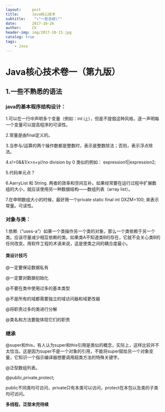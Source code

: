 ```yaml
---
layout:     post
title:      Java核心技术
subtitle:    "\"一些总结\""
date:       2017-10-26
author:     CX
header-img: img/2017-10-15.jpg
catalog: true
tags:
    - Java
---
```



# Java核心技术卷一（第九版）

## 1.一些不熟悉的语法

### java的基本程序结构设计：

1.可以在一行中声明多个变量（例如：int i,j;），但是不提倡这种风格，逐一声明每一个变量可以提高程序的可读性。

2.常量是由final定义的。

3.当参与/运算的两个操作数都是整数时，表示是整数除法；否则，表示浮点除法。

4.x!=0&&1/x>x+y//no division by 0 类似的例如： expression1||expression2;

5.代码单元点？

6.AarryList 和 String. 两者的效率和空间互补。如果经常要在运行过程中扩展数组的大小，就应该使用另一种数据结构——数组列表（array list）。

7.在申明数组大小的时候，最好用一个private static final  int DXZM=100; 来表示常量。可读性。

### 对象与类：

1.依赖（“uses-a”）如果一个类操作另一个类的对象，那么一个类依赖于另一个类。应该尽量减少相互依赖的类。如果类A不知道类B的存在，它就不会关心类B的任何改变。用软件工程的术语来说，这是使类之间的耦合度最小。

#### 类设计技巧

@一定要保证数据私有

@一定要对数据初始化

@不要在类中使用过多的基本类型

@不是所有的域都需要独立的域访问器和域更改器

@将职责过多的类进行分解

@类名和方法要能体现它们的职责

### 继承

@super和this，有人认为super和this引用是类似的概念，实际上，这样比较并不太恰当。这是因为super不是一个对象的引用，不能将super赋给另一个对象变量，它知识一个指示编译器想要调用超类方法的特殊关键字。

@泛型数组列表。

@public,private,protect;

public不同类均可访问，private只有本类可以访问，protect在本包以及类的子类均可访问。

**多线程，泛型未完待续**